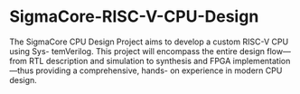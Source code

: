 # SigmaCore-RISC-V-CPU-Design
The SigmaCore CPU Design Project aims to develop a custom RISC-V CPU using Sys- temVerilog. This project will encompass the entire design flow—from RTL description and simulation to synthesis and FPGA implementation—thus providing a comprehensive, hands- on experience in modern CPU design.
